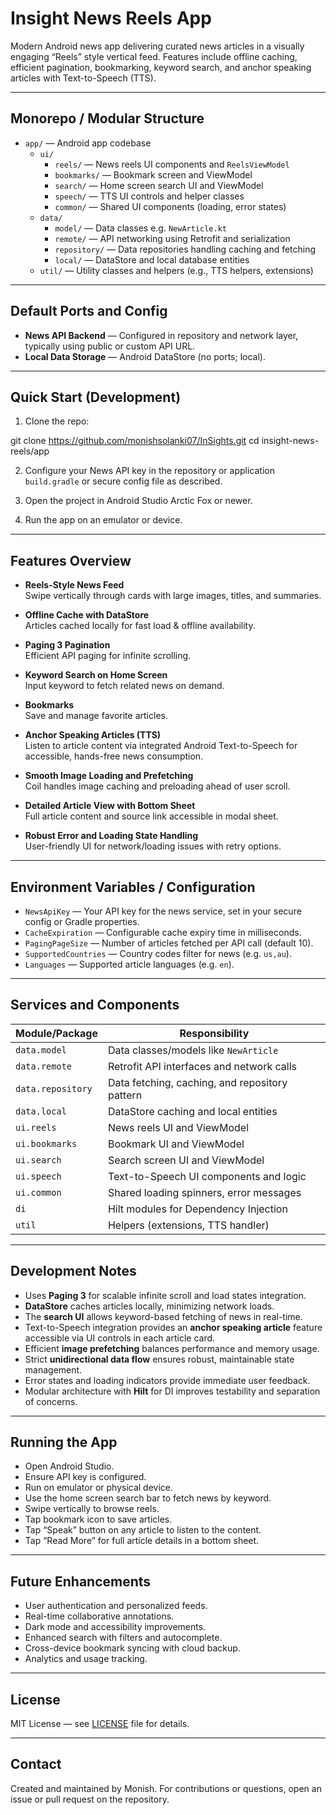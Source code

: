# Insight News Reels App

Modern Android news app delivering curated news articles in a visually engaging “Reels” style vertical feed. Features include offline caching, efficient pagination, bookmarking, keyword search, and anchor speaking articles with Text-to-Speech (TTS).

---

## Monorepo / Modular Structure

- `app/` — Android app codebase  
  - `ui/`  
    - `reels/` — News reels UI components and `ReelsViewModel`  
    - `bookmarks/` — Bookmark screen and ViewModel  
    - `search/` — Home screen search UI and ViewModel  
    - `speech/` — TTS UI controls and helper classes  
    - `common/` — Shared UI components (loading, error states)  
  - `data/`  
    - `model/` — Data classes e.g. `NewArticle.kt`  
    - `remote/` — API networking using Retrofit and serialization  
    - `repository/` — Data repositories handling caching and fetching  
    - `local/` — DataStore and local database entities  
  - `util/` — Utility classes and helpers (e.g., TTS helpers, extensions)

---

## Default Ports and Config

- **News API Backend** — Configured in repository and network layer, typically using public or custom API URL.
- **Local Data Storage** — Android DataStore (no ports; local).
  
---

## Quick Start (Development)

1. Clone the repo:

git clone https://github.com/monishsolanki07/InSights.git
cd insight-news-reels/app


2. Configure your News API key in the repository or application `build.gradle` or secure config file as described.

3. Open the project in Android Studio Arctic Fox or newer.

4. Run the app on an emulator or device.

---

## Features Overview

- **Reels-Style News Feed**  
  Swipe vertically through cards with large images, titles, and summaries.

- **Offline Cache with DataStore**  
  Articles cached locally for fast load & offline availability.

- **Paging 3 Pagination**  
  Efficient API paging for infinite scrolling.

- **Keyword Search on Home Screen**  
  Input keyword to fetch related news on demand.

- **Bookmarks**  
  Save and manage favorite articles.

- **Anchor Speaking Articles (TTS)**  
  Listen to article content via integrated Android Text-to-Speech for accessible, hands-free news consumption.

- **Smooth Image Loading and Prefetching**  
  Coil handles image caching and preloading ahead of user scroll.

- **Detailed Article View with Bottom Sheet**  
  Full article content and source link accessible in modal sheet.

- **Robust Error and Loading State Handling**  
  User-friendly UI for network/loading issues with retry options.

---

## Environment Variables / Configuration

- `NewsApiKey` — Your API key for the news service, set in your secure config or Gradle properties.
- `CacheExpiration` — Configurable cache expiry time in milliseconds.
- `PagingPageSize` — Number of articles fetched per API call (default 10).
- `SupportedCountries` — Country codes filter for news (e.g. `us,au`).
- `Languages` — Supported article languages (e.g. `en`).

---

## Services and Components

| Module/Package                 | Responsibility                           |
|-------------------------------|------------------------------------------|
| `data.model`                  | Data classes/models like `NewArticle`  |
| `data.remote`                 | Retrofit API interfaces and network calls  |
| `data.repository`             | Data fetching, caching, and repository pattern |
| `data.local`                  | DataStore caching and local entities    |
| `ui.reels`                   | News reels UI and ViewModel              |
| `ui.bookmarks`               | Bookmark UI and ViewModel                 |
| `ui.search`                  | Search screen UI and ViewModel            |
| `ui.speech`                  | Text-to-Speech UI components and logic    |
| `ui.common`                  | Shared loading spinners, error messages  |
| `di`                        | Hilt modules for Dependency Injection     |
| `util`                      | Helpers (extensions, TTS handler)         |

---

## Development Notes

- Uses **Paging 3** for scalable infinite scroll and load states integration.
- **DataStore** caches articles locally, minimizing network loads.
- The **search UI** allows keyword-based fetching of news in real-time.
- Text-to-Speech integration provides an **anchor speaking article** feature accessible via UI controls in each article card.
- Efficient **image prefetching** balances performance and memory usage.
- Strict **unidirectional data flow** ensures robust, maintainable state management.
- Error states and loading indicators provide immediate user feedback.
- Modular architecture with **Hilt** for DI improves testability and separation of concerns.

---

## Running the App

- Open Android Studio.
- Ensure API key is configured.
- Run on emulator or physical device.
- Use the home screen search bar to fetch news by keyword.
- Swipe vertically to browse reels.
- Tap bookmark icon to save articles.
- Tap “Speak” button on any article to listen to the content.
- Tap “Read More” for full article details in a bottom sheet.

---

## Future Enhancements

- User authentication and personalized feeds.
- Real-time collaborative annotations.
- Dark mode and accessibility improvements.
- Enhanced search with filters and autocomplete.
- Cross-device bookmark syncing with cloud backup.
- Analytics and usage tracking.

---

## License

MIT License — see [LICENSE](LICENSE) file for details.

---

## Contact

Created and maintained by Monish. For contributions or questions, open an issue or pull request on the repository.

